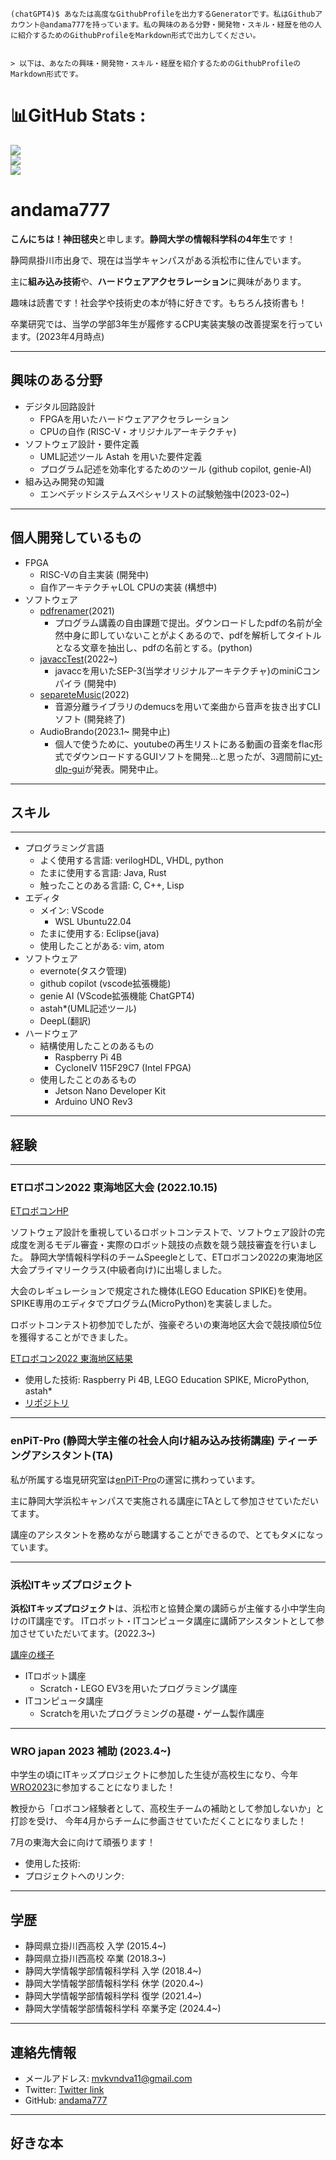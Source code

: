 ```
(chatGPT4)$ あなたは高度なGithubProfileを出力するGeneratorです。私はGithubアカウント@andama777を持っています。私の興味のある分野・開発物・スキル・経歴を他の人に紹介するためのGithubProfileをMarkdown形式で出力してください。


> 以下は、あなたの興味・開発物・スキル・経歴を紹介するためのGithubProfileのMarkdown形式です。
```
# 📊GitHub Stats :
![](https://github-readme-stats.vercel.app/api?username=andama777&theme=radical&hide_border=false&include_all_commits=false&count_private=false)<br/>
![](https://github-readme-streak-stats.herokuapp.com/?user=andama777&theme=radical&hide_border=false)<br/>
![](https://github-readme-stats.vercel.app/api/top-langs/?username=andama777&theme=radical&hide_border=false&include_all_commits=false&count_private=false&layout=compact)

# andama777

**こんにちは！神田毬央**と申します。**静岡大学の情報科学科の4年生**です！ 

静岡県掛川市出身で、現在は当学キャンパスがある浜松市に住んでいます。

主に**組み込み技術**や、**ハードウェアアクセラレーション**に興味があります。

趣味は読書です！社会学や技術史の本が特に好きです。もちろん技術書も！

<!-- 面白かった本は一番下で紹介しています！-->

卒業研究では、当学の学部3年生が履修するCPU実装実験の改善提案を行っています。(2023年4月時点)

--- 
## **興味のある分野**
- デジタル回路設計
  - FPGAを用いたハードウェアアクセラレーション
  - CPUの自作 (RISC-V・オリジナルアーキテクチャ)
- ソフトウェア設計・要件定義
  - UML記述ツール Astah を用いた要件定義
  - プログラム記述を効率化するためのツール (github copilot, genie-AI)
- 組み込み開発の知識
  - エンベデッドシステムスペシャリストの試験勉強中(2023-02~)


--- 
## **個人開発しているもの**
- FPGA
  - RISC-Vの自主実装 (開発中)
  - 自作アーキテクチャLOL CPUの実装 (構想中)
- ソフトウェア
  - [pdfrenamer](https://github.com/andama777/pdfrenamer/)(2021)
    - プログラム講義の自由課題で提出。ダウンロードしたpdfの名前が全然中身に即していないことがよくあるので、pdfを解析してタイトルとなる文章を抽出し、pdfの名前とする。(python)
  - [javaccTest](https://github.com/andama777/javacctest)(2022~)
    - javaccを用いたSEP-3(当学オリジナルアーキテクチャ)のminiCコンパイラ (開発中)
  - [separeteMusic](https://github.com/andama777/separeteMusic)(2022)
    - 音源分離ライブラリのdemucsを用いて楽曲から音声を抜き出すCLIソフト (開発終了)
  - AudioBrando(2023.1~ 開発中止)
    - 個人で使うために、youtubeの再生リストにある動画の音楽をflac形式でダウンロードするGUIソフトを開発...と思ったが、3週間前に[yt-dlp-gui](https://github.com/marcopeocchi/yt-dlp-web-ui)が発表。開発中止。


---

## **スキル**

---

- プログラミング言語
  - よく使用する言語: verilogHDL, VHDL, python
  - たまに使用する言語: Java, Rust
  - 触ったことのある言語: C, C++, Lisp
- エディタ
  - メイン: VScode
    - WSL Ubuntu22.04
  - たまに使用する: Eclipse(java)
  - 使用したことがある: vim, atom
- ソフトウェア
  - evernote(タスク管理)
  - github copilot (vscode拡張機能)
  - genie AI (VScode拡張機能 ChatGPT4)
  - astah*(UML記述ツール)
  - DeepL(翻訳)
- ハードウェア
  - 結構使用したことのあるもの
    - Raspberry Pi 4B 
    - CycloneⅣ 115F29C7 (Intel FPGA)
  - 使用したことのあるもの
    - Jetson Nano Developer Kit
    - Arduino UNO Rev3

--- 
## **経験**
---
### **ETロボコン2022 東海地区大会** (2022.10.15)
[ETロボコンHP](https://www.etrobo.jp/)

ソフトウェア設計を重視しているロボットコンテストで、ソフトウェア設計の完成度を測るモデル審査・実際のロボット競技の点数を競う競技審査を行いました。
静岡大学情報科学科のチームSpeegleとして、ETロボコン2022の東海地区大会プライマリークラス(中級者向け)に出場しました。

大会のレギュレーションで規定された機体(LEGO Education SPIKE)を使用。SPIKE専用のエディタでプログラム(MicroPython)を実装しました。


ロボットコンテスト初参加でしたが、強豪ぞろいの東海地区大会で競技順位5位を獲得することができました。

[ETロボコン2022 東海地区結果](https://www.etrobo.jp/%e6%9d%b1%e6%b5%b7%e5%9c%b0%e5%8c%ba%e5%a4%a7%e4%bc%9a%e7%b5%90%e6%9e%9c/)

- 使用した技術: Raspberry Pi 4B, LEGO Education SPIKE, MicroPython, astah*
- [リポジトリ](https://github.com/andama777/speegle_dev)


---
### **enPiT-Pro (静岡大学主催の社会人向け組み込み技術講座) ティーチングアシスタント(TA)**

私が所属する塩見研究室は[enPiT-Pro](https://hept.inf.shizuoka.ac.jp/enpit/)の運営に携わっています。

主に静岡大学浜松キャンパスで実施される講座にTAとして参加させていただいてます。

講座のアシスタントを務めながら聴講することができるので、とてもタメになっています。

---

### **浜松ITキッズプロジェクト**
**浜松ITキッズプロジェクト**は、浜松市と協賛企業の講師らが主催する小中学生向けのIT講座です。
ITロボット・ITコンピュータ講座に講師アシスタントとして参加させていただいてます。(2022.3~)

[講座の様子](https://itkids.jp/blog/e-robot/2023/02/00478/)


- ITロボット講座
  - Scratch・LEGO EV3を用いたプログラミング講座
- ITコンピュータ講座
  - Scratchを用いたプログラミングの基礎・ゲーム製作講座


---

### **WRO japan 2023 補助** (2023.4~)
中学生の頃にITキッズプロジェクトに参加した生徒が高校生になり、今年[WRO2023](https://www.wroj.org/action/2023)に参加することになりました！

教授から「ロボコン経験者として、高校生チームの補助として参加しないか」と打診を受け、
今年4月からチームに参画させていただくことになりました！

7月の東海大会に向けて頑張ります！


- 使用した技術: 
- プロジェクトへのリンク: 

---
## **学歴**
- 静岡県立掛川西高校 入学 (2015.4~)
- 静岡県立掛川西高校 卒業 (2018.3~)
- 静岡大学情報学部情報科学科 入学 (2018.4~)
- 静岡大学情報学部情報科学科 休学 (2020.4~)
- 静岡大学情報学部情報科学科 復学 (2021.4~)
- 静岡大学情報学部情報科学科 卒業予定 (2024.4~)
---

## **連絡先情報**

- メールアドレス: mvkvndva11@gmail.com 
- Twitter: [Twitter link]()
- GitHub: [andama777](https://github.com/andama777)


---
## **好きな本**



